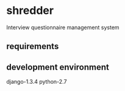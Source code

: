 shredder
========

Interview questionnaire management system

requirements
------------

development environment
-----------------------
django-1.3.4
python-2.7
